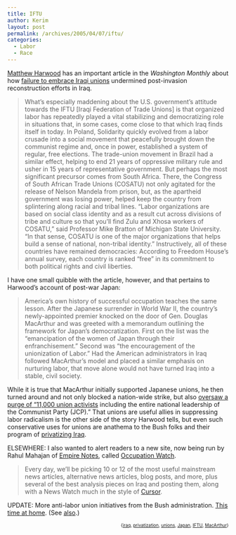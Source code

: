 ```yaml
---
title: IFTU
author: Kerim
layout: post
permalink: /archives/2005/04/07/iftu/
categories:
  - Labor
  - Race
---
```

<a href="http://www.woodshavingsdaily.blogspot.com/" onclick="_gaq.push(['_trackEvent', 'outbound-article', 'http://www.woodshavingsdaily.blogspot.com/', 'Matthew Harwood']);" >Matthew Harwood</a> has an important article in the *Washington Monthly* about how <a href="http://www.washingtonmonthly.com/features/2005/0504.harwood.html" onclick="_gaq.push(['_trackEvent', 'outbound-article', 'http://www.washingtonmonthly.com/features/2005/0504.harwood.html', 'failure to embrace Iraqi unions']);" >failure to embrace Iraqi unions</a> undermined post-invasion reconstruction efforts in Iraq.

> What&#8217;s especially maddening about the U.S. government&#8217;s attitude towards the IFTU [Iraqi Federation of Trade Unions] is that organized labor has repeatedly played a vital stabilizing and democratizing role in situations that, in some cases, come close to that which Iraq finds itself in today. In Poland, Solidarity quickly evolved from a labor crusade into a social movement that peacefully brought down the communist regime and, once in power, established a system of regular, free elections. The trade-union movement in Brazil had a similar effect, helping to end 21 years of oppressive military rule and usher in 15 years of representative government. But perhaps the most significant precursor comes from South Africa. There, the Congress of South African Trade Unions (COSATU) not only agitated for the release of Nelson Mandela from prison, but, as the apartheid government was losing power, helped keep the country from splintering along racial and tribal lines. “Labor organizations are based on social class identity and as a result cut across divisions of tribe and culture so that you&#8217;ll find Zulu and Xhosa workers of COSATU,” said Professor Mike Bratton of Michigan State University. “In that sense, COSATU is one of the major organizations that helps build a sense of national, non-tribal identity.” Instructively, all of these countries have remained democracies: According to Freedom House&#8217;s annual survey, each country is ranked “free” in its commitment to both political rights and civil liberties.

I have one small quibble with the article, however, and that pertains to Harwood&#8217;s account of post-war Japan:

> America&#8217;s own history of successful occupation teaches the same lesson. After the Japanese surrender in World War II, the country&#8217;s newly-appointed premier knocked on the door of Gen. Douglas MacArthur and was greeted with a memorandum outlining the framework for Japan&#8217;s democratization. First on the list was the “emancipation of the women of Japan through their enfranchisement.” Second was “the encouragement of the unionization of Labor.” Had the American administrators in Iraq followed MacArthur&#8217;s model and placed a similar emphasis on nurturing labor, that move alone would not have turned Iraq into a stable, civil society.

While it is true that MacArthur initially supported Japanese unions, he then turned around and not only blocked a nation-wide strike, but also <a href="http://www.socialismtoday.org/74/japan.html" onclick="_gaq.push(['_trackEvent', 'outbound-article', 'http://www.socialismtoday.org/74/japan.html', 'oversaw a purge of &#8220;11,000 union activists']);" >oversaw a purge of &#8220;11,000 union activists</a> including the entire national leadership of the Communist Party (JCP).&#8221; That unions are useful allies in suppressing labor radicalism is the other side of the story Harwood tells, but even such conservative uses for unions are anathema to the Bush folks and their program of <a href="http://www.corpwatch.org/print_article.php?&#038;id=12031" onclick="_gaq.push(['_trackEvent', 'outbound-article', 'http://www.corpwatch.org/print_article.php?&id=12031', 'privatizing Iraq']);" >privatizing Iraq</a>.

ELSEWHERE: I also wanted to alert readers to a new site, now being run by Rahul Mahajan of <a href="http://www.empirenotes.org/" onclick="_gaq.push(['_trackEvent', 'outbound-article', 'http://www.empirenotes.org/', 'Empire Notes']);" >Empire Notes</a>, called <a href="http://www.occupationwatch.org/" onclick="_gaq.push(['_trackEvent', 'outbound-article', 'http://www.occupationwatch.org/', 'Occupation Watch']);" >Occupation Watch</a>.

> Every day, we&#8217;ll be picking 10 or 12 of the most useful mainstream news articles, alternative news articles, blog posts, and more, plus several of the best analysis pieces on Iraq and posting them, along with a News Watch much in the style of <a href="http://www.cursor.org/" onclick="_gaq.push(['_trackEvent', 'outbound-article', 'http://www.cursor.org/', 'Cursor']);" >Cursor</a>.

UPDATE: More anti-labor union initiatives from the Bush administration. <a href="http://crookedtimber.org/2005/04/04/disorganizing-labour/" onclick="_gaq.push(['_trackEvent', 'outbound-article', 'http://crookedtimber.org/2005/04/04/disorganizing-labour/', 'This time at home']);" >This time at home</a>. (See <a href="http://www.washingtonmonthly.com/archives/individual/2005_04/006017.php" onclick="_gaq.push(['_trackEvent', 'outbound-article', 'http://www.washingtonmonthly.com/archives/individual/2005_04/006017.php', 'also']);" >also</a>.)

<div style="text-align:right;">
  <span style="font-size:x-small;">{<a href="http://technorati.com/tag/iraq" onclick="_gaq.push(['_trackEvent', 'outbound-article', 'http://technorati.com/tag/iraq', 'iraq']);"  rel="tag">iraq</a>, <a href="http://technorati.com/tag/privatization" onclick="_gaq.push(['_trackEvent', 'outbound-article', 'http://technorati.com/tag/privatization', 'privatization']);"  rel="tag">privatization</a>, <a href="http://technorati.com/tag/unions" onclick="_gaq.push(['_trackEvent', 'outbound-article', 'http://technorati.com/tag/unions', 'unions']);"  rel="tag">unions</a>, <a href="http://technorati.com/tag/Japan" onclick="_gaq.push(['_trackEvent', 'outbound-article', 'http://technorati.com/tag/Japan', 'Japan']);"  rel="tag">Japan</a>, <a href="http://technorati.com/tag/IFTU" onclick="_gaq.push(['_trackEvent', 'outbound-article', 'http://technorati.com/tag/IFTU', 'IFTU']);"  rel="tag">IFTU</a>, <a href="http://technorati.com/tag/MacArthur" onclick="_gaq.push(['_trackEvent', 'outbound-article', 'http://technorati.com/tag/MacArthur', 'MacArthur']);"  rel="tag">MacArthur</a>}</span>


